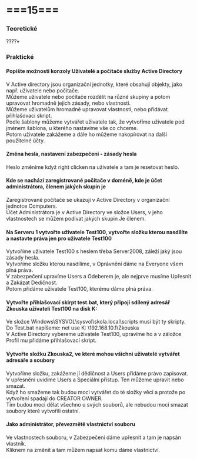 # ===15===
### Teoretické
????💀

### Praktické
#### Popište možnosti konzoly Uživatelé a počítače služby Active Directory
V Active directory jsou organizační jednotky, které obsahují objekty, jako např. uživatele nebo počítače.\
Můžeme uživatele nebo počítače rozdělit na různé skupiny a potom upravovat hromadně jejich zásady, nebo vlastnosti.\
Můžeme uživatelům hromadně upravovat vlastnosti, nebo přidávat přihlašovací skript.\
Podle šablony můžeme vytvářet uživatele tak, že vytvoříme uživatele pod jménem šablona, u kterého nastavíme vše co chceme.\
Potom uživatele zakážeme a dále ho můžeme nakopírovat na další použitelné účty.

#### Změna hesla, nastavení zabezpečení - zásady hesla
Heslo změníme když right clicken na uživatele a tam je resetovat heslo.

#### Kde se nachází zaregistrované počítače v doméně, kde je účet administrátora, členem jakých skupin je
Zaregistrované počítače se ukazují v Active Directory v organizační jednotce Computers.\
Účet Administrátora je v Active Directory ve složce Users, v jeho vlastnostech se můžem podívat jakých skupin Je členem.

#### Na Serveru 1 vytvořte uživatele Test100, vytvořte složku kterou nasdílíte a nastavte práva jen pro uživatele Test100
Vytvoříme uživatele Test100 s heslem třeba Server2008, záleží jaký jsou zásady hesla.\
Vytvoříme složku kterou nasdílíme, v Oprávnění dáme na Everyone všem plná práva.\
V zabezpečení upravíme Users a Odeberem je, ale nejprve musíme Upřesnit a Zakázat Dedičnost.\
Potom přidáme uživatele Test100, kterému dáme plná práva.

#### Vytvořte přihlašovací skirpt test.bat, který připojí sdílený adresář Zkouska uživateli Test100 na disk K:
Ve složce Windows\SYSVOL\sysvol\skola.local\scripts musí být ty skripty.\
Do Test.bat napíšeme: net use K: \\192.168.10.1\Zkouska\
V Active Directory vybereme uživatele Test100, upravíme ho a v záložce Profil mu přidáme přihlašovací skript.

#### Vytvořte složku Zkouska2, ve které mohou všichni uživatelé vytvářet adresáře a soubory
Vytvoříme složku, zakážeme jí dědičnost a Users přidáme právo zapisovat.\
V upřesnění uvidíme Users a Speciální přístup. Ten můžeme upravit nebo smazat.\
Když ho smažeme tak budou moci vytvářet do té složky věci a protože po vytvoření spadají do CREATOR OWNER.\
Tím budou moci dělat všechno u svých souborů, ale nebudou moci smazat soubory které vytvořili ostatní.

#### Jako administrátor, převezmětě vlastnictví souboru
Ve vlastnostech souboru, v Zabezpečení dáme upřesnit a tam je napsán vlastník.\
Kliknem na změnit a tam můžem napsat komu dáme vlastnictví.
